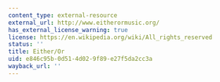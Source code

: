 ```yaml
---
content_type: external-resource
external_url: http://www.eitherormusic.org/
has_external_license_warning: true
license: https://en.wikipedia.org/wiki/All_rights_reserved
status: ''
title: Either/Or
uid: e846c95b-0d51-4d02-9f89-e27f5da2cc3a
wayback_url: ''
---
```


